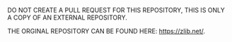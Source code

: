 DO NOT CREATE A PULL REQUEST FOR THIS REPOSITORY, THIS IS ONLY A COPY OF AN EXTERNAL REPOSITORY.

THE ORGINAL REPOSITORY CAN BE FOUND HERE: https://zlib.net/.